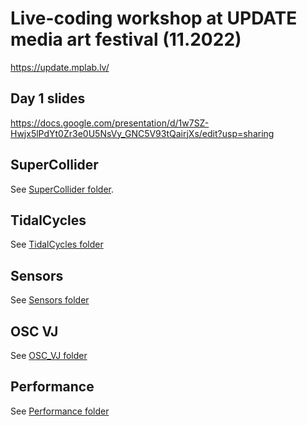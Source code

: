 # Live-coding workshop at UPDATE media art festival (11.2022)

https://update.mplab.lv/

## Day 1 slides

https://docs.google.com/presentation/d/1w7SZ-Hwjx5lPdYt0Zr3e0U5NsVy_GNC5V93tQairjXs/edit?usp=sharing

## SuperCollider

See [SuperCollider folder](SuperCollider).

## TidalCycles

See [TidalCycles folder](TidalCycles)

## Sensors

See [Sensors folder](Sensors)

## OSC VJ

See [OSC_VJ folder](OSC_VJ)

## Performance

See [Performance folder](Performance)
